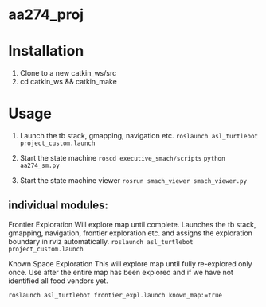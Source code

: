 # aa274_proj

# Installation
1. Clone to a new catkin_ws/src
2. cd catkin_ws && catkin_make

# Usage 
1.  Launch the tb stack, gmapping, navigation etc.
`roslaunch asl_turtlebot project_custom.launch`

2.  Start the state machine
`roscd executive_smach/scripts`
`python aa274_sm.py`

3. Start the state machine viewer
`rosrun smach_viewer smach_viewer.py`


## individual modules:
Frontier Exploration 
Will explore map until complete. Launches the tb stack, gmapping, navigation, frontier exploration etc. and assigns the exploration boundary in rviz automatically.
`roslaunch asl_turtlebot project_custom.launch`

Known Space Exploration
This will explore map until fully re-explored only once. Use after the entire map has been explored and if we have not identified all food vendors yet.


`roslaunch asl_turtlebot frontier_expl.launch known_map:=true`
